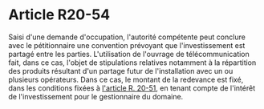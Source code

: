# Article R20-54

Saisi d'une demande d'occupation, l'autorité compétente peut conclure avec le pétitionnaire une convention prévoyant que l'investissement est partagé entre les parties. L'utilisation de l'ouvrage de télécommunication fait, dans ce cas, l'objet de stipulations relatives notamment à la répartition des produits résultant d'un partage futur de l'installation avec un ou plusieurs opérateurs. Dans ce cas, le montant de la redevance est fixé, dans les conditions fixées à [l'article R. 20-51][1], en tenant compte de l'intérêt de l'investissement pour le gestionnaire du domaine.

 [1]: /affichCodeArticle.do?cidTexte=LEGITEXT000006070987&idArticle=LEGIARTI000006466282&dateTexte=&categorieLien=cid
